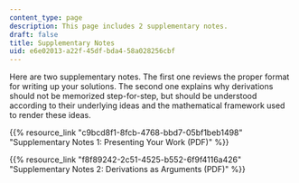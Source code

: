 ```yaml
---
content_type: page
description: This page includes 2 supplementary notes.
draft: false
title: Supplementary Notes
uid: e6e02013-a22f-45df-bda4-58a028256cbf
---
```

Here are two supplementary notes. The first one reviews the proper format for writing up your solutions. The second one explains why derivations should not be memorized step-for-step, but should be understood according to their underlying ideas and the mathematical framework used to render these ideas.

{{% resource_link "c9bcd8f1-8fcb-4768-bbd7-05bf1beb1498" "Supplementary Notes 1: Presenting Your Work (PDF)" %}}

{{% resource_link "f8f89242-2c51-4525-b552-6f9f4116a426" "Supplementary Notes 2: Derivations as Arguments (PDF)" %}}